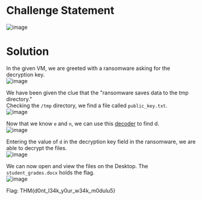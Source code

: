 # Challenge Statement

![image](https://github.com/user-attachments/assets/96b011c0-c60a-4f1a-92ec-f65abb4e9b5a)

# Solution
In the given VM, we are greeted with a ransomware asking for the decryption key.  
![image](https://github.com/user-attachments/assets/ba69a24d-b503-4a46-a8c5-03de336b4657)

We have been given the clue that the "ransomware saves data to the tmp directory."  
Checking the `/tmp` directory, we find a file called `public_key.txt`.  
![image](https://github.com/user-attachments/assets/06fbdf21-52bf-4d7f-9e83-e4ae7ee72550)

Now that we know `e` and `n`, we can use this [decoder](https://www.dcode.fr/rsa-cipher) to find d.  
![image](https://github.com/user-attachments/assets/d13ae307-d83e-413a-8ff2-abc968e14989)

Entering the value of `d` in the decryption key field in the ransomware, we are able to decrypt the files.  
![image](https://github.com/user-attachments/assets/38a98483-5daf-40e7-9e12-c6f6570bc24d)

We can now open and view the files on the Desktop. The `student_grades.docx` holds the flag.  
![image](https://github.com/user-attachments/assets/7f06ad29-256a-42f5-9f6d-32002c364ad0)

Flag: THM{d0nt_l34k_y0ur_w34k_m0dulu5}
